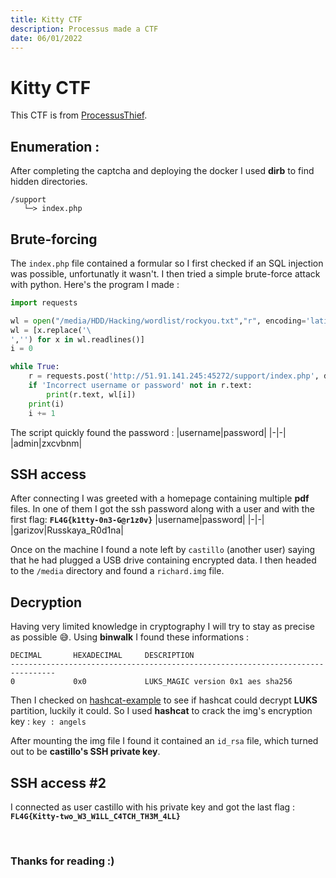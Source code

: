 ```yaml
---
title: Kitty CTF
description: Processus made a CTF
date: 06/01/2022
---
```


# Kitty CTF

This CTF is from [ProcessusThief](https://twitter.com/ProcessusT).

## Enumeration :

After completing the captcha and deploying the docker I used **dirb** to find hidden directories.

```text
/support
   └─> index.php
```

## Brute-forcing

The `index.php` file contained a formular so I first checked if an SQL injection was possible, unfortunatly it wasn't. I then tried a simple brute-force attack with python. Here's the program I made :

```py
import requests

wl = open("/media/HDD/Hacking/wordlist/rockyou.txt","r", encoding='latin-1') # assuming you have downloaded the rockyou
wl = [x.replace('\
','') for x in wl.readlines()]
i = 0

while True:
    r = requests.post('http://51.91.141.245:45272/support/index.php', data={'username': 'admin', 'password': wl[i]})
    if 'Incorrect username or password' not in r.text:
        print(r.text, wl[i])
    print(i)
    i += 1
```

The script quickly found the password :
|username|password|
|-|-|
|admin|zxcvbnm|

## SSH access

After connecting I was greeted with a homepage containing multiple **pdf** files.
In one of them I got the ssh password along with a user and with the first flag:
**`FL4G{k1tty-0n3-G@r1z0v}`**
|username|password|
|-|-|
|garizov|Russkaya_R0d1na|

Once on the machine I found a note left by `castillo` (another user) saying that he had plugged a USB drive containing encrypted data.
I then headed to the `/media` directory and found a `richard.img` file.

## Decryption

Having very limited knowledge in cryptography I will try to stay as precise as possible :sweat_smile:.
Using **binwalk** I found these informations :

```text
DECIMAL       HEXADECIMAL     DESCRIPTION
--------------------------------------------------------------------------------
0             0x0             LUKS_MAGIC version 0x1 aes sha256
```

Then I checked on [hashcat-example](https://hashcat.net/wiki/doku.php?id=example_hashes) to see if hashcat could decrypt **LUKS** partition, luckily it could.
So I used **hashcat** to crack the img's encryption key :
`key : angels`

After mounting the img file I found it contained an `id_rsa` file, which turned out to be **castillo's SSH private key**.

## SSH access #2

I connected as user castillo with his private key and got the last flag : **`FL4G{Kitty-two_W3_W1LL_C4TCH_TH3M_4LL}`**

<br>

### Thanks for reading :)
